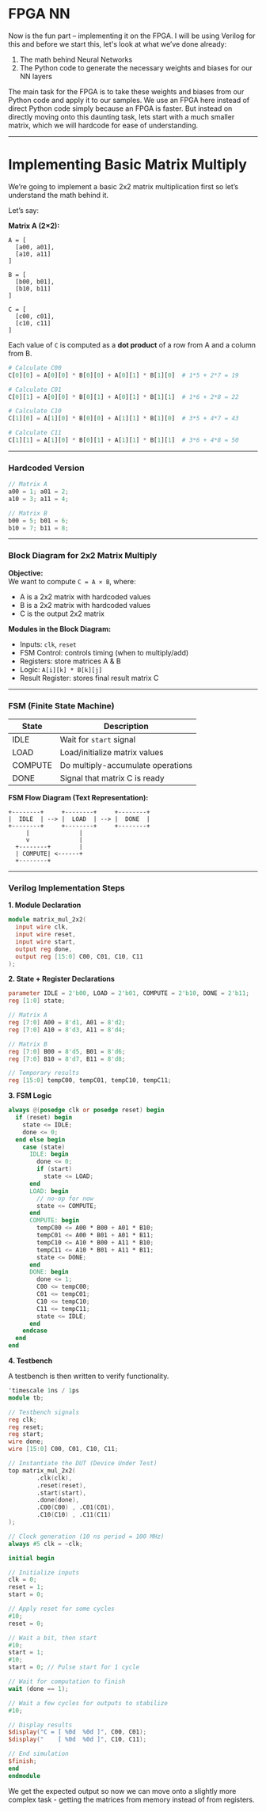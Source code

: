 
# FPGA NN

Now is the fun part – implementing it on the FPGA. I will be using Verilog for this and before we start this, let's look at what we’ve done already:

1. The math behind Neural Networks  
2. The Python code to generate the necessary weights and biases for our NN layers

The main task for the FPGA is to take these weights and biases from our Python code and apply it to our samples. We use an FPGA here instead of direct Python code simply because an FPGA is faster. But instead on directly moving onto this daunting task, lets start with a much smaller matrix, which we will hardcode for ease of understanding.

---

# Implementing Basic Matrix Multiply

We’re going to implement a basic 2x2 matrix multiplication first so let’s understand the math behind it.

Let’s say:

**Matrix A (2×2):**

```
A = [
  [a00, a01],
  [a10, a11]
]

B = [
  [b00, b01],
  [b10, b11]
]

C = [
  [c00, c01],
  [c10, c11]
]
```

Each value of `C` is computed as a **dot product** of a row from A and a column from B.


```python
# Calculate C00
C[0][0] = A[0][0] * B[0][0] + A[0][1] * B[1][0]  # 1*5 + 2*7 = 19

# Calculate C01
C[0][1] = A[0][0] * B[0][1] + A[0][1] * B[1][1]  # 1*6 + 2*8 = 22

# Calculate C10
C[1][0] = A[1][0] * B[0][0] + A[1][1] * B[1][0]  # 3*5 + 4*7 = 43

# Calculate C11
C[1][1] = A[1][0] * B[0][1] + A[1][1] * B[1][1]  # 3*6 + 4*8 = 50
```

---

### Hardcoded Version 

```verilog
// Matrix A
a00 = 1; a01 = 2;
a10 = 3; a11 = 4;

// Matrix B
b00 = 5; b01 = 6;
b10 = 7; b11 = 8;
```

---

### Block Diagram for 2x2 Matrix Multiply

**Objective:**  
We want to compute `C = A × B`, where:

- A is a 2x2 matrix with hardcoded values  
- B is a 2x2 matrix with hardcoded values  
- C is the output 2x2 matrix  

**Modules in the Block Diagram:**

- Inputs: `clk`, `reset`
- FSM Control: controls timing (when to multiply/add)
- Registers: store matrices A & B
- Logic: `A[i][k] * B[k][j]`
- Result Register: stores final result matrix C

---

### FSM (Finite State Machine)

| State    | Description                        |
|----------|------------------------------------|
| IDLE     | Wait for `start` signal            |
| LOAD     | Load/initialize matrix values      |
| COMPUTE  | Do multiply-accumulate operations  |
| DONE     | Signal that matrix C is ready      |

**FSM Flow Diagram (Text Representation):**

```
+--------+     +--------+     +--------+
|  IDLE  | --> |  LOAD  | --> |  DONE  |
+--------+     +--------+     +--------+
     |              |
     v              |
  +--------+        |
  | COMPUTE| <------+
  +--------+
```

---

### Verilog Implementation Steps

**1. Module Declaration**
```verilog
module matrix_mul_2x2(
  input wire clk,
  input wire reset,
  input wire start,
  output reg done,
  output reg [15:0] C00, C01, C10, C11
);
```

**2. State + Register Declarations**
```verilog
parameter IDLE = 2'b00, LOAD = 2'b01, COMPUTE = 2'b10, DONE = 2'b11;
reg [1:0] state;

// Matrix A
reg [7:0] A00 = 8'd1, A01 = 8'd2;
reg [7:0] A10 = 8'd3, A11 = 8'd4;

// Matrix B
reg [7:0] B00 = 8'd5, B01 = 8'd6;
reg [7:0] B10 = 8'd7, B11 = 8'd8;

// Temporary results
reg [15:0] tempC00, tempC01, tempC10, tempC11;
```

**3. FSM Logic**
```verilog
always @(posedge clk or posedge reset) begin
  if (reset) begin
    state <= IDLE;
    done <= 0;
  end else begin
    case (state)
      IDLE: begin
        done <= 0;
        if (start)
          state <= LOAD;
      end
      LOAD: begin
        // no-op for now
        state <= COMPUTE;
      end
      COMPUTE: begin
        tempC00 <= A00 * B00 + A01 * B10;
        tempC01 <= A00 * B01 + A01 * B11;
        tempC10 <= A10 * B00 + A11 * B10;
        tempC11 <= A10 * B01 + A11 * B11;
        state <= DONE;
      end
      DONE: begin
        done <= 1;
        C00 <= tempC00;
        C01 <= tempC01;
        C10 <= tempC10;
        C11 <= tempC11;
        state <= IDLE;
      end
    endcase
  end
end
```
**4. Testbench**

A testbench is then written to verify functionality.
```verilog
'timescale 1ns / 1ps
module tb;

// Testbench signals
reg clk;
reg reset;
reg start;
wire done;
wire [15:0] C00, C01, C10, C11;

// Instantiate the DUT (Device Under Test)
top matrix_mul_2x2(
		.clk(clk),
		.reset(reset),
		.start(start),
		.done(done),
		.C00(C00) , .C01(C01),
		.C10(C10) , .C11(C11)
);

// Clock generation (10 ns period = 100 MHz)
always #5 clk = ~clk;

initial begin

// Initialize inputs
clk = 0;
reset = 1;
start = 0;

// Apply reset for some cycles
#10;
reset = 0;

// Wait a bit, then start
#10;
start = 1;
#10;
start = 0; // Pulse start for 1 cycle

// Wait for computation to finish
wait (done == 1);

// Wait a few cycles for outputs to stabilize
#10;

// Display results
$display("C = [ %0d  %0d ]", C00, C01);
$display("    [ %0d  %0d ]", C10, C11);

// End simulation
$finish;
end
endmodule
```
We get the expected output so now we can move onto a slightly more complex task - getting the matrices from memory 
instead of from registers.